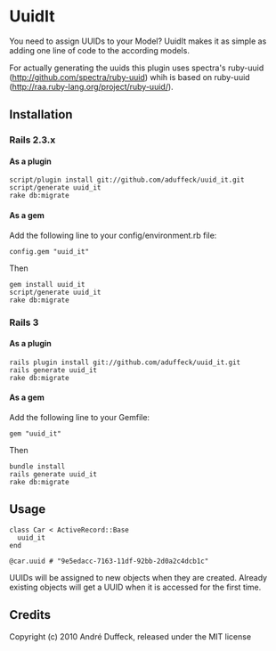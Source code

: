 # UuidIt

You need to assign UUIDs to your Model? UuidIt makes it as simple as adding one line of code to the according models.

For actually generating the uuids this plugin uses spectra's ruby-uuid (http://github.com/spectra/ruby-uuid) whih is
based on ruby-uuid (http://raa.ruby-lang.org/project/ruby-uuid/).

## Installation

### Rails 2.3.x

#### As a plugin

    script/plugin install git://github.com/aduffeck/uuid_it.git
    script/generate uuid_it
    rake db:migrate

#### As a gem
Add the following line to your config/environment.rb file:

    config.gem "uuid_it"

Then

    gem install uuid_it
    script/generate uuid_it
    rake db:migrate

### Rails 3
#### As a plugin

    rails plugin install git://github.com/aduffeck/uuid_it.git
    rails generate uuid_it
    rake db:migrate

#### As a gem
Add the following line to your Gemfile:

    gem "uuid_it"

Then

    bundle install
    rails generate uuid_it
    rake db:migrate


## Usage

    class Car < ActiveRecord::Base
      uuid_it
    end

    @car.uuid # "9e5edacc-7163-11df-92bb-2d0a2c4dcb1c"

UUIDs will be assigned to new objects when they are created. Already existing objects will get a UUID when it is accessed
for the first time.

## Credits

Copyright (c) 2010 André Duffeck, released under the MIT license

